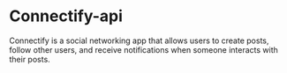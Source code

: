 # Connectify-api
Connectify is a social networking app that allows users to create posts, follow other users, and receive notifications when someone interacts with their posts.
